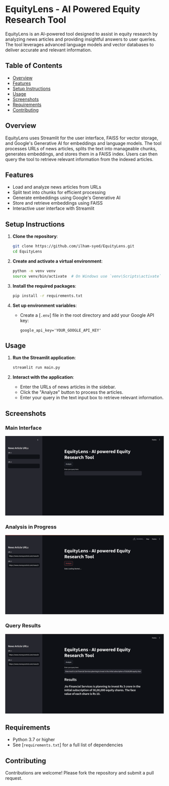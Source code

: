 # EquityLens - AI Powered Equity Research Tool

EquityLens is an AI-powered tool designed to assist in equity research by analyzing news articles and providing insightful answers to user queries. The tool leverages advanced language models and vector databases to deliver accurate and relevant information.

## Table of Contents

- [Overview](#overview)
- [Features](#features)
- [Setup Instructions](#setup-instructions)
- [Usage](#usage)
- [Screenshots](#screenshots)
- [Requirements](#requirements)
- [Contributing](#contributing)

## Overview

EquityLens uses Streamlit for the user interface, FAISS for vector storage, and Google's Generative AI for embeddings and language models. The tool processes URLs of news articles, splits the text into manageable chunks, generates embeddings, and stores them in a FAISS index. Users can then query the tool to retrieve relevant information from the indexed articles.

## Features

- Load and analyze news articles from URLs
- Split text into chunks for efficient processing
- Generate embeddings using Google's Generative AI
- Store and retrieve embeddings using FAISS
- Interactive user interface with Streamlit

## Setup Instructions

1. **Clone the repository**:
    ```sh
    git clone https://github.com/ilham-syed/EquityLens.git
    cd EquityLens
    ```

2. **Create and activate a virtual environment**:
    ```sh
    python -m venv venv
    source venv/bin/activate  # On Windows use `venv\Scripts\activate`
    ```

3. **Install the required packages**:
    ```sh
    pip install -r requirements.txt
    ```

4. **Set up environment variables**:
    - Create a [`.env`] file in the root directory and add your Google API key:
        ```
        google_api_key='YOUR_GOOGLE_API_KEY'
        ```

## Usage

1. **Run the Streamlit application**:
    ```sh
    streamlit run main.py
    ```

2. **Interact with the application**:
    - Enter the URLs of news articles in the sidebar.
    - Click the "Analyze" button to process the articles.
    - Enter your query in the text input box to retrieve relevant information.

## Screenshots

### Main Interface
![Main Interface](Assets/HomePage.png)

### Analysis in Progress
![Analysis in Progress](Assets/InProgress.png)

### Query Results
![Query Results](Assets/Results.png)

## Requirements

- Python 3.7 or higher
- See [`requirements.txt`] for a full list of dependencies

## Contributing

Contributions are welcome! Please fork the repository and submit a pull request.

